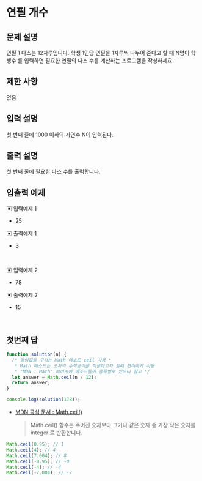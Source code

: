 # 연필 개수

## 문제 설명

연필 1 다스는 12자루입니다. 학생 1인당 연필을 1자루씩 나누어 준다고 할 때 N명이 학생수 를 입력하면 필요한 연필의 다스 수를 계산하는 프로그램을 작성하세요.

## 제한 사항

없음

## 입력 설명

첫 번째 줄에 1000 이하의 자연수 N이 입력된다.

## 출력 설명

첫 번째 줄에 필요한 다스 수를 출력합니다.

## 입출력 예제

▣ 입력예제 1

- 25

▣ 출력예제 1

- 3

</br>

▣ 입력예제 2

- 78

▣ 출력예제 2

- 15

</br>

## 첫번째 답

```js
function solution(n) {
  /* 올림값을 구하는 Math 메소드 ceil 사용 *
   * Math 메소드는 숫자의 수학공식을 적용하고자 할때 편리하게 사용
   * "MDN : Math" 페이지에 메소드들이 종류별로 있으니 참고 */
  let answer = Math.ceil(n / 12);
  return answer;
}

console.log(solution(178));
```

- [MDN 공식 문서 : Math.ceil()](https://developer.mozilla.org/ko/docs/Web/JavaScript/Reference/Global_Objects/Math/ceil)
  > Math.ceil() 함수는 주어진 숫자보다 크거나 같은 숫자 중 가장 작은 숫자를 integer 로 반환합니다.

```js
Math.ceil(0.95); // 1
Math.ceil(4); // 4
Math.ceil(7.004); // 8
Math.ceil(-0.95); // -0
Math.ceil(-4); // -4
Math.ceil(-7.004); // -7
```

</br>
